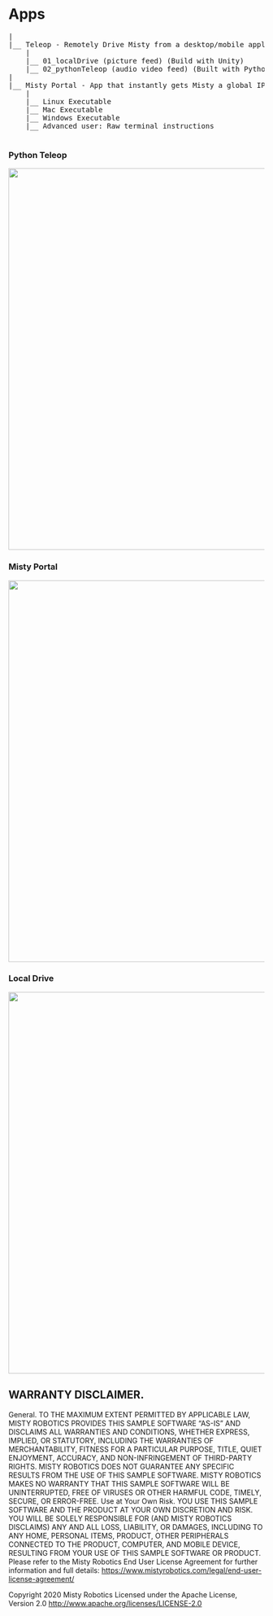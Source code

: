 # Apps
<pre>
|
|__ Teleop - Remotely Drive Misty from a desktop/mobile application
    |
    |__ 01_localDrive (picture feed) (Build with Unity)
    |__ 02_pythonTeleop (audio video feed) (Built with Python)
|
|__ Misty Portal - App that instantly gets Misty a global IP for Remote Access
    |
    |__ Linux Executable
    |__ Mac Executable
    |__ Windows Executable
    |__ Advanced user: Raw terminal instructions

</pre>

### Python Teleop

<img src="https://media.giphy.com/media/ZA1h6BAu99vEzkmFk6/giphy.gif" width="750">

### Misty Portal

<img src="https://i.imgur.com/wQFMUeC.png" width="750"> 

### Local Drive

<img src="https://i.imgur.com/Vr2Ce0N.jpg" width="750">




## WARRANTY DISCLAIMER.

General. TO THE MAXIMUM EXTENT PERMITTED BY APPLICABLE LAW, MISTY ROBOTICS PROVIDES THIS SAMPLE SOFTWARE “AS-IS” AND DISCLAIMS ALL WARRANTIES AND CONDITIONS, WHETHER EXPRESS, IMPLIED, OR STATUTORY, INCLUDING THE WARRANTIES OF MERCHANTABILITY, FITNESS FOR A PARTICULAR PURPOSE, TITLE, QUIET ENJOYMENT, ACCURACY, AND NON-INFRINGEMENT OF THIRD-PARTY RIGHTS. MISTY ROBOTICS DOES NOT GUARANTEE ANY SPECIFIC RESULTS FROM THE USE OF THIS SAMPLE SOFTWARE. MISTY ROBOTICS MAKES NO WARRANTY THAT THIS SAMPLE SOFTWARE WILL BE UNINTERRUPTED, FREE OF VIRUSES OR OTHER HARMFUL CODE, TIMELY, SECURE, OR ERROR-FREE.
Use at Your Own Risk. YOU USE THIS SAMPLE SOFTWARE AND THE PRODUCT AT YOUR OWN DISCRETION AND RISK. YOU WILL BE SOLELY RESPONSIBLE FOR (AND MISTY ROBOTICS DISCLAIMS) ANY AND ALL LOSS, LIABILITY, OR DAMAGES, INCLUDING TO ANY HOME, PERSONAL ITEMS, PRODUCT, OTHER PERIPHERALS CONNECTED TO THE PRODUCT, COMPUTER, AND MOBILE DEVICE, RESULTING FROM YOUR USE OF THIS SAMPLE SOFTWARE OR PRODUCT.
Please refer to the Misty Robotics End User License Agreement for further information and full details: https://www.mistyrobotics.com/legal/end-user-license-agreement/

Copyright 2020 Misty Robotics
Licensed under the Apache License, Version 2.0
http://www.apache.org/licenses/LICENSE-2.0
